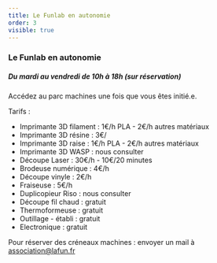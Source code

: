 ```yaml
---
title: Le Funlab en autonomie
order: 3
visible: true
---
```

### Le Funlab en autonomie
##### Du mardi au vendredi de 10h à 18h (sur réservation)

Accédez au parc machines une fois que vous êtes initié.e.

Tarifs : 

* Imprimante 3D filament : 1€/h PLA - 2€/h autres matériaux
* Imprimante 3D résine : 3€/
* Imprimante 3D raise : 1€/h PLA - 2€/h autres matériaux
* Imprimante 3D WASP : nous consulter
* Découpe Laser : 30€/h - 10€/20 minutes
* Brodeuse numérique : 4€/h
* Découpe vinyle : 2€/h
* Fraiseuse : 5€/h
* Duplicopieur Riso : nous consulter
* Découpe fil chaud : gratuit
* Thermoformeuse : gratuit
* Outillage - établi : gratuit
* Electronique : gratuit

Pour réserver des créneaux machines : envoyer un mail à association@lafun.fr